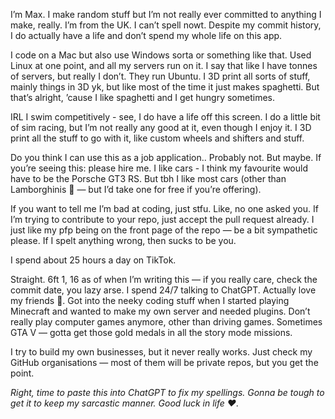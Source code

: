   <p>I’m Max. I make random stuff but I’m not really ever committed to anything I make, really. I’m from the UK. I can’t spell nowt. Despite my commit history, I do actually have a life and don’t spend my whole life on this app.</p>

  <p>I code on a Mac but also use Windows sorta or something like that. Used Linux at one point, and all my servers run on it. I say that like I have tonnes of servers, but really I don’t. They run Ubuntu. I 3D print all sorts of stuff, mainly things in 3D yk, but like most of the time it just makes spaghetti. But that’s alright, ’cause I like spaghetti and I get hungry sometimes.</p>

  <p>IRL I swim competitively - see, I do have a life off this screen. I do a little bit of sim racing, but I’m not really any good at it, even though I enjoy it. I 3D print all the stuff to go with it, like custom wheels and shifters and stuff.</p>

  <p>Do you think I can use this as a job application.. Probably not. But maybe. If you’re seeing this: please hire me. I like cars - I think my favourite would have to be the Porsche GT3 RS. But tbh I like most cars (other than Lamborghinis 🤮 — but I’d take one for free if you’re offering).</p>

  <p>If you want to tell me I’m bad at coding, just stfu. Like, no one asked you. If I’m trying to contribute to your repo, just accept the pull request already. I just like my pfp being on the front page of the repo — be a bit sympathetic please. If I spelt anything wrong, then sucks to be you.</p>

  <p>I spend about 25 hours a day on TikTok.</p>

  <p>Straight. 6ft 1, 16 as of when I’m writing this — if you really care, check the commit date, you lazy arse. I spend 24/7 talking to ChatGPT. Actually love my friends 💙. Got into the neeky coding stuff when I started playing Minecraft and wanted to make my own server and needed plugins. Don’t really play computer games anymore, other than driving games. Sometimes GTA V — gotta get those gold medals in all the story mode missions.</p>

  <p>I try to build my own businesses, but it never really works. Just check my GitHub organisations — most of them will be private repos, but you get the point.</p>

  <p style="font-style: italic;">Right, time to paste this into ChatGPT to fix my spellings. Gonna be tough to get it to keep my sarcastic manner. Good luck in life ❤️.</p>
</div>
